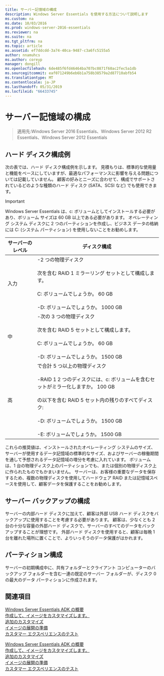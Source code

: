 ```yaml
---
title: サーバー記憶域の構成
description: Windows Server Essentials を使用する方法について説明します
ms.custom: na
ms.date: 10/03/2016
ms.prod: windows-server-2016-essentials
ms.reviewer: na
ms.suite: na
ms.tgt_pltfrm: na
ms.topic: article
ms.assetid: ef7ddcdd-3a74-40ca-9487-c3a6fc5155a5
author: nnamuhcs
ms.author: coreyp
manager: dongill
ms.openlocfilehash: 6de485f6fd46464ba707bc0871f60ac2fec5a1db
ms.sourcegitcommit: eaf071249b6eb6b1a758b38579a2d87710abfb54
ms.translationtype: MT
ms.contentlocale: ja-JP
ms.lasthandoff: 05/31/2019
ms.locfileid: "66433745"
---
```

# <a name="configure-server-storage"></a>サーバー記憶域の構成

>適用先:Windows Server 2016 Essentials、Windows Server 2012 R2 Essentials、Windows Server 2012 Essentials

## <a name="sample-hard-disk-configurations"></a>ハード ディスク構成例  
 次の表では、ハード ディスク構成例を示します。 見積もりは、標準的な使用量と機能をベースにしていますが、最適なパフォーマンスに影響を与える問題については記載していません。 顧客の好みとニーズに合わせて、構成でサポートされているどのような種類のハード ディスク (SATA、SCSI など) でも使用できます。  
  
> [!IMPORTANT]
>   Windows Server Essentials は、c: ボリュームとしてインストールする必要があり、ボリューム サイズは 60 GB 以上である必要があります。 オペレーティング システム ディスクに 2 つのパーティションを作成し、ビジネス データの格納には C: (システム パーティション) を使用しないことをお勧めします。  
  
|サーバーのレベル|ディスク構成|  
|------------------|------------------------|  
|入力|-2 つの物理ディスク<br /><br /> 次を含む RAID 1 ミラーリング セットとして構成します。<br /><br /> C: ボリュームでしょうか。 60 GB<br /><br /> -D: ボリュームでしょうか。 1000 GB|  
|中|-次の 3 つの物理ディスク<br /><br /> 次を含む RAID 5 セットとして構成します。<br /><br /> C: ボリュームでしょうか。 60 GB<br /><br /> -D: ボリュームでしょうか。 1500 GB|  
|高|で合計 5 つ以上の物理ディスク<br /><br /> -RAID 1 2 つのディスクには、c: ボリュームを含むセットがミラー化しますか。 100 GB<br /><br /> の以下を含む RAID 5 セット内の残りのすべてディスク:<br /><br /> -D: ボリュームでしょうか。 1500 GB<br /><br /> -E: ボリュームでしょうか。 1500 GB|  
  
 これらの推奨値は、インストールされたオペレーティング システムのサイズ、サーバーが使用するデータ記憶域の標準的なサイズ、およびサーバーの稼働期間を通して予想されるデータ記憶域の増分を考慮に入れています。 ボリュームは、1 台の物理ディスク上のパーティションでも、または個別の物理ディスク上に作られたものでもかまいません。 サーバーは、お客様の重要なデータを保存するため、複数の物理ディスクを使用してハードウェア RAID または記憶域スペースを使用して、顧客データを保護することをお勧めします。  
  
## <a name="configuring-your-server-backup"></a>サーバー バックアップの構成  
 サーバーの内部ハード ディスクに加えて、顧客は外部 USB ハード ディスクをバックアップに使用することを考慮する必要があります。 顧客は、少なくとも 2 台の十分な容量の外部ハード ディスクで、サーバーのすべてのデータをバックアップすることが理想です。 外部ハード ディスクを使用すると、顧客は毎晩 1 台を離れた場所に置くことで、よりいっそうのデータ保護がはかれます。  
  
## <a name="partition-configuration"></a>パーティション構成  
 サーバーの初期構成中に、共有フォルダーとクライアント コンピューターのバックアップ フォルダーを含む一連の既定のサーバー フォルダーが、ディスク 0 の最大のデータ パーティションに作成されます。  
  
## <a name="see-also"></a>関連項目  

 [Windows Server Essentials ADK の概要](Getting-Started-with-the-Windows-Server-Essentials-ADK.md)   
 [作成して、イメージをカスタマイズします。](Creating-and-Customizing-the-Image.md)   
 [追加のカスタマイズ](Additional-Customizations.md)   
 [イメージの展開の準備](Preparing-the-Image-for-Deployment.md)   
 [カスタマー エクスペリエンスのテスト](Testing-the-Customer-Experience.md)

 [Windows Server Essentials ADK の概要](../install/Getting-Started-with-the-Windows-Server-Essentials-ADK.md)   
 [作成して、イメージをカスタマイズします。](../install/Creating-and-Customizing-the-Image.md)   
 [追加のカスタマイズ](../install/Additional-Customizations.md)   
 [イメージの展開の準備](../install/Preparing-the-Image-for-Deployment.md)   
 [カスタマー エクスペリエンスのテスト](../install/Testing-the-Customer-Experience.md)

